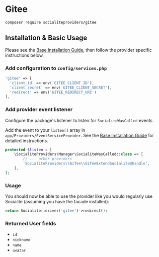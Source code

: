 # Gitee

```bash
composer require socialiteproviders/gitee
```

## Installation & Basic Usage

Please see the [Base Installation Guide](https://socialiteproviders.com/usage/), then follow the provider specific instructions below.

### Add configuration to `config/services.php`

```php
'gitee' => [    
  'client_id' => env('GITEE_CLIENT_ID'),  
  'client_secret' => env('GITEE_CLIENT_SECRET'),  
  'redirect' => env('GITEE_REDIRECT_URI') 
],
```

### Add provider event listener

Configure the package's listener to listen for `SocialiteWasCalled` events.

Add the event to your `listen[]` array in `app/Providers/EventServiceProvider`. See the [Base Installation Guide](https://socialiteproviders.com/usage/) for detailed instructions.

```php
protected $listen = [
    \SocialiteProviders\Manager\SocialiteWasCalled::class => [
        // ... other providers
        'SocialiteProviders\\GiTee\\GiTeeExtendSocialite@handle',
    ],
];
```

### Usage

You should now be able to use the provider like you would regularly use Socialite (assuming you have the facade installed):

```php
return Socialite::driver('gitee')->redirect();
```

### Returned User fields

- ``id``
- ``nickname``
- ``name``
- ``avatar``
